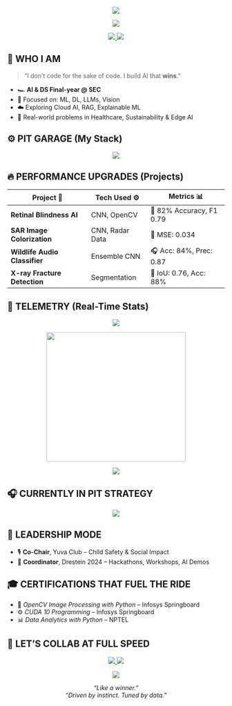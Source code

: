 <!-- 🧡 McLaren Papaya Banner -->
<p align="center">
  <img src="https://capsule-render.vercel.app/api?type=waving&height=270&section=header&text=🏁%20Janani%20Soundara%20Rajan%20🧡&fontAlign=50&fontSize=38&fontColor=ffffff&desc=Crafting%20AI.%20Driving%20Impact.%20Like%20a%20Winner.&descAlign=50&descSize=18&colorGradient=ff6f00:0d0d0d" />
</p>
<p align="center">
  <img src="https://readme-typing-svg.demolab.com?font=Fira+Code&weight=600&size=18&pause=800&color=FF6F00&center=true&vCenter=true&width=500&lines=Engineer%20of%20Speed.;Architect%20of%20Precision.;Powered%20by%20Purpose." />
</p>
<p align="center">
  <a href="https://linkedin.com/in/jananisoundararajan">
    <img src="https://img.shields.io/badge/LinkedIn-Janani%20Soundara%20Rajan-ff6f00?style=flat-square&logo=linkedin&logoColor=white" />
  </a>
  <a href="mailto:jananisoundararajan18@gmail.com">
    <img src="https://img.shields.io/badge/Gmail-jananisoundararajan18@gmail.com-0d0d0d?style=flat-square&logo=gmail&logoColor=white" />
  </a>
</p>

## 🧠 WHO I AM
> “I don't code for the sake of code. I build AI that **wins**.”
- 🏎️ **AI & DS Final-year @ SEC**
- 🧠 Focused on: ML, DL, LLMs, Vision
- ☁️ Exploring Cloud AI, RAG, Explainable ML
- 🧡 Real-world problems in Healthcare, Sustainability & Edge AI

## ⚙️ PIT GARAGE (My Stack)
<p align="center">
  <img src="https://skillicons.dev/icons?i=python,tensorflow,pytorch,java,c,js,react,html,css,streamlit,git,gcp,vscode,figma&theme=light" />
</p>

## 🔥 PERFORMANCE UPGRADES (Projects)
| Project 🚀 | Tech Used ⚙️ | Metrics 📊 |
|------------|----------------|-----------|
| **Retinal Blindness AI** | CNN, OpenCV | 🎯 82% Accuracy, F1 0.79 |
| **SAR Image Colorization** | CNN, Radar Data | 🌈 MSE: 0.034 |
| **Wildlife Audio Classifier** | Ensemble CNN | 🎧 Acc: 84%, Prec: 0.87 |
| **X-ray Fracture Detection** | Segmentation | 🦴 IoU: 0.76, Acc: 88% |

## 🏁 TELEMETRY (Real-Time Stats)
<p align="center">
  <img src="https://github-readme-stats.vercel.app/api?username=jananisoundararajan&show_icons=true&hide_border=true&theme=github_dark&title_color=ff6f00&icon_color=ff6f00" />
</p>
<p align="center">
  <img src="https://github-readme-activity-graph.vercel.app/graph?username=jananisoundararajan&theme=react-dark&bg_color=0d0d0d&color=ff6f00&line=ff6f00&point=ffffff&area=true&hide_border=true" width="80%" height="300px" />
</p>
<p align="center">
  <img src="https://github-readme-stats.vercel.app/api/top-langs/?username=jananisoundararajan&layout=compact&theme=github_dark&hide_border=true&title_color=ff6f00" />
</p>

## 🎧 CURRENTLY IN PIT STRATEGY
<p align="center">
  <img src="https://readme-typing-svg.herokuapp.com?font=Fira+Code&duration=2500&pause=100&color=FF6F00&center=true&vCenter=true&width=460&lines=Fine-tuning+LLMs+%F0%9F%93%96;Building+Cloud+AI+Pipelines+%E2%9B%BD%EF%B8%8F;Zero-Shot+Vision+%F0%9F%96%A5%EF%B8%8F;Explainable+ML+%F0%9F%8C%8F;Deploying+Models+on+Edge+%F0%9F%92%BB" />
</p>

## 👑 LEADERSHIP MODE
- 🎙️ **Co-Chair**, Yuva Club – Child Safety & Social Impact
- 🧩 **Coordinator**, Drestein 2024 – Hackathons, Workshops, AI Demos

## 🎓 CERTIFICATIONS THAT FUEL THE RIDE
- 📸 *OpenCV Image Processing with Python* – Infosys Springboard  
- ⚙️ *CUDA 10 Programming* – Infosys Springboard  
- 📊 *Data Analytics with Python* – NPTEL

## 🤝 LET’S COLLAB AT FULL SPEED
<p align="center">
  <a href="https://linkedin.com/in/jananisoundararajan">
    <img src="https://img.shields.io/badge/LinkedIn-Collaborate%20with%20me-ff6f00?style=for-the-badge&logo=linkedin&logoColor=white" />
  </a>
  <a href="mailto:jananisoundararajan18@gmail.com">
    <img src="https://img.shields.io/badge/Gmail-Contact%20Me-0d0d0d?style=for-the-badge&logo=gmail&logoColor=white" />
  </a>
</p>

<p align="center">
  <img src="https://capsule-render.vercel.app/api?type=waving&height=100&section=footer&color=ff6f00" />
</p>
<p align="center"><i>“Like a winner.”</i><br><i>“Driven by instinct. Tuned by data.”</i></p>
